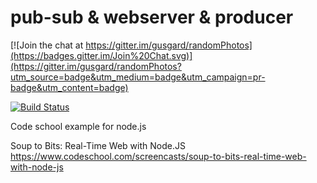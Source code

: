 # pub-sub & webserver & producer

[![Join the chat at https://gitter.im/gusgard/randomPhotos](https://badges.gitter.im/Join%20Chat.svg)](https://gitter.im/gusgard/randomPhotos?utm_source=badge&utm_medium=badge&utm_campaign=pr-badge&utm_content=badge)

[![Build Status](https://travis-ci.org/gusgard/randomPhotos.svg?branch=master)](https://travis-ci.org/gusgard/randomPhotos)

Code school example for node.js

Soup to Bits: Real-Time Web with Node.JS
https://www.codeschool.com/screencasts/soup-to-bits-real-time-web-with-node-js
